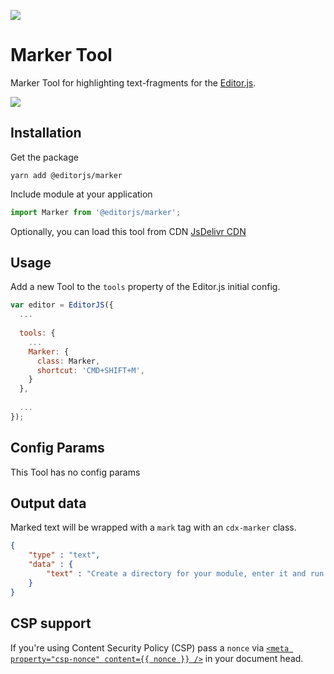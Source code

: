 ![](https://badgen.net/badge/Editor.js/v2.0/blue)

# Marker Tool

Marker Tool for highlighting text-fragments for the [Editor.js](https://editorjs.io).

![](assets/example.gif)

## Installation

Get the package

```shell
yarn add @editorjs/marker
```

Include module at your application

```javascript
import Marker from '@editorjs/marker';
```

Optionally, you can load this tool from CDN [JsDelivr CDN](https://cdn.jsdelivr.net/npm/@editorjs/marker@latest)

## Usage

Add a new Tool to the `tools` property of the Editor.js initial config.

```javascript
var editor = EditorJS({
  ...
  
  tools: {
    ...
    Marker: {
      class: Marker,
      shortcut: 'CMD+SHIFT+M',
    }
  },
  
  ...
});
```

## Config Params

This Tool has no config params

## Output data

Marked text will be wrapped with a `mark` tag with an `cdx-marker` class.

```json
{
    "type" : "text",
    "data" : {
        "text" : "Create a directory for your module, enter it and run <mark class=\"cdx-marker\">npm init</mark> command."
    }
}
```

## CSP support

If you're using Content Security Policy (CSP) pass a `nonce` via [`<meta property="csp-nonce" content={{ nonce }} />`](https://github.com/marco-prontera/vite-plugin-css-injected-by-js#usestrictcsp-boolean) in your document head.
